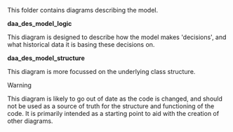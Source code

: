 This folder contains diagrams describing the model.

**daa_des_model_logic**

This diagram is designed to describe how the model makes 'decisions', and what historical data it is basing these decisions on.

**daa_des_model_structure**

This diagram is more focussed on the underlying class structure.

> [!WARNING]
> This diagram is likely to go out of date as the code is changed, and should not be used as a source of truth for the structure and functioning of the code.
> It is primarily intended as a starting point to aid with the creation of other diagrams.
